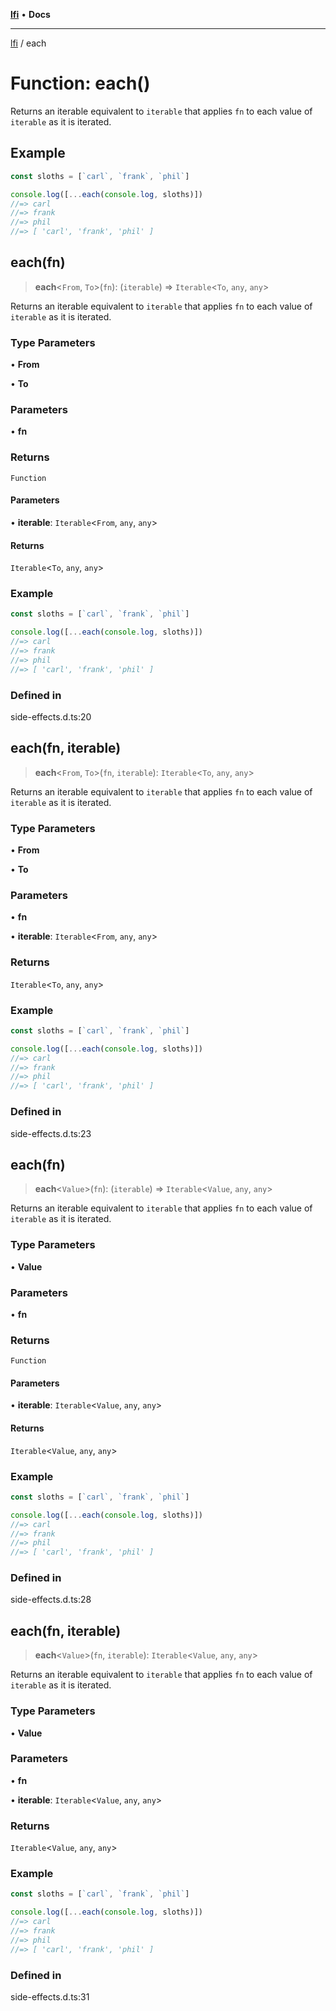 [**lfi**](../readme.md) • **Docs**

***

[lfi](../globals.md) / each

# Function: each()

Returns an iterable equivalent to `iterable` that applies `fn` to each value
of `iterable` as it is iterated.

## Example

```js
const sloths = [`carl`, `frank`, `phil`]

console.log([...each(console.log, sloths)])
//=> carl
//=> frank
//=> phil
//=> [ 'carl', 'frank', 'phil' ]
```

## each(fn)

> **each**\<`From`, `To`\>(`fn`): (`iterable`) => `Iterable`\<`To`, `any`, `any`\>

Returns an iterable equivalent to `iterable` that applies `fn` to each value
of `iterable` as it is iterated.

### Type Parameters

• **From**

• **To**

### Parameters

• **fn**

### Returns

`Function`

#### Parameters

• **iterable**: `Iterable`\<`From`, `any`, `any`\>

#### Returns

`Iterable`\<`To`, `any`, `any`\>

### Example

```js
const sloths = [`carl`, `frank`, `phil`]

console.log([...each(console.log, sloths)])
//=> carl
//=> frank
//=> phil
//=> [ 'carl', 'frank', 'phil' ]
```

### Defined in

side-effects.d.ts:20

## each(fn, iterable)

> **each**\<`From`, `To`\>(`fn`, `iterable`): `Iterable`\<`To`, `any`, `any`\>

Returns an iterable equivalent to `iterable` that applies `fn` to each value
of `iterable` as it is iterated.

### Type Parameters

• **From**

• **To**

### Parameters

• **fn**

• **iterable**: `Iterable`\<`From`, `any`, `any`\>

### Returns

`Iterable`\<`To`, `any`, `any`\>

### Example

```js
const sloths = [`carl`, `frank`, `phil`]

console.log([...each(console.log, sloths)])
//=> carl
//=> frank
//=> phil
//=> [ 'carl', 'frank', 'phil' ]
```

### Defined in

side-effects.d.ts:23

## each(fn)

> **each**\<`Value`\>(`fn`): (`iterable`) => `Iterable`\<`Value`, `any`, `any`\>

Returns an iterable equivalent to `iterable` that applies `fn` to each value
of `iterable` as it is iterated.

### Type Parameters

• **Value**

### Parameters

• **fn**

### Returns

`Function`

#### Parameters

• **iterable**: `Iterable`\<`Value`, `any`, `any`\>

#### Returns

`Iterable`\<`Value`, `any`, `any`\>

### Example

```js
const sloths = [`carl`, `frank`, `phil`]

console.log([...each(console.log, sloths)])
//=> carl
//=> frank
//=> phil
//=> [ 'carl', 'frank', 'phil' ]
```

### Defined in

side-effects.d.ts:28

## each(fn, iterable)

> **each**\<`Value`\>(`fn`, `iterable`): `Iterable`\<`Value`, `any`, `any`\>

Returns an iterable equivalent to `iterable` that applies `fn` to each value
of `iterable` as it is iterated.

### Type Parameters

• **Value**

### Parameters

• **fn**

• **iterable**: `Iterable`\<`Value`, `any`, `any`\>

### Returns

`Iterable`\<`Value`, `any`, `any`\>

### Example

```js
const sloths = [`carl`, `frank`, `phil`]

console.log([...each(console.log, sloths)])
//=> carl
//=> frank
//=> phil
//=> [ 'carl', 'frank', 'phil' ]
```

### Defined in

side-effects.d.ts:31
